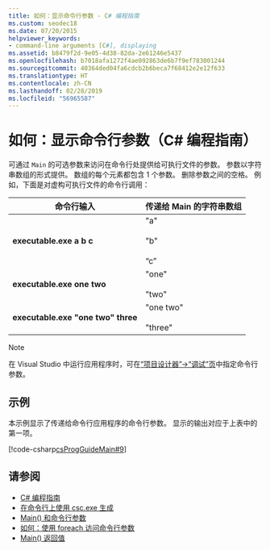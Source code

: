 ```yaml
---
title: 如何：显示命令行参数 - C# 编程指南
ms.custom: seodec18
ms.date: 07/20/2015
helpviewer_keywords:
- command-line arguments [C#], displaying
ms.assetid: b8479f2d-9e05-4d38-82da-2e61246e5437
ms.openlocfilehash: b7018afa1272f4ae092863de6b7f9ef783001244
ms.sourcegitcommit: 40364ded04fa6cdcb2b6beca7f68412e2e12f633
ms.translationtype: HT
ms.contentlocale: zh-CN
ms.lasthandoff: 02/28/2019
ms.locfileid: "56965587"
---
```

# <a name="how-to-display-command-line-arguments-c-programming-guide"></a>如何：显示命令行参数（C# 编程指南）
可通过 `Main` 的可选参数来访问在命令行处提供给可执行文件的参数。 参数以字符串数组的形式提供。 数组的每个元素都包含 1 个参数。 删除参数之间的空格。 例如，下面是对虚构可执行文件的命令行调用：  
  
|命令行输入|传递给 Main 的字符串数组|  
|----------------------------|-------------------------------------|  
|**executable.exe a b c**|"a"<br /><br /> "b"<br /><br /> “c”|  
|**executable.exe one two**|"one"<br /><br /> "two"|  
|**executable.exe "one two" three**|"one two"<br /><br /> "three"|  
  
> [!NOTE]
>  在 Visual Studio 中运行应用程序时，可在[“项目设计器”->“调试”页](/visualstudio/ide/reference/debug-page-project-designer)中指定命令行参数。  
  
## <a name="example"></a>示例  
 本示例显示了传递给命令行应用程序的命令行参数。 显示的输出对应于上表中的第一项。  
  
 [!code-csharp[csProgGuideMain#9](~/samples/snippets/csharp/VS_Snippets_VBCSharp/csProgGuideMain/CS/Class1.cs#9)]  
  
## <a name="see-also"></a>请参阅

- [C# 编程指南](../../../csharp/programming-guide/index.md)
- [在命令行上使用 csc.exe 生成](../../../csharp/language-reference/compiler-options/command-line-building-with-csc-exe.md)
- [Main() 和命令行参数](../../../csharp/programming-guide/main-and-command-args/index.md)
- [如何：使用 foreach 访问命令行参数](../../../csharp/programming-guide/main-and-command-args/how-to-access-command-line-arguments-using-foreach.md)
- [Main() 返回值](../../../csharp/programming-guide/main-and-command-args/main-return-values.md)
